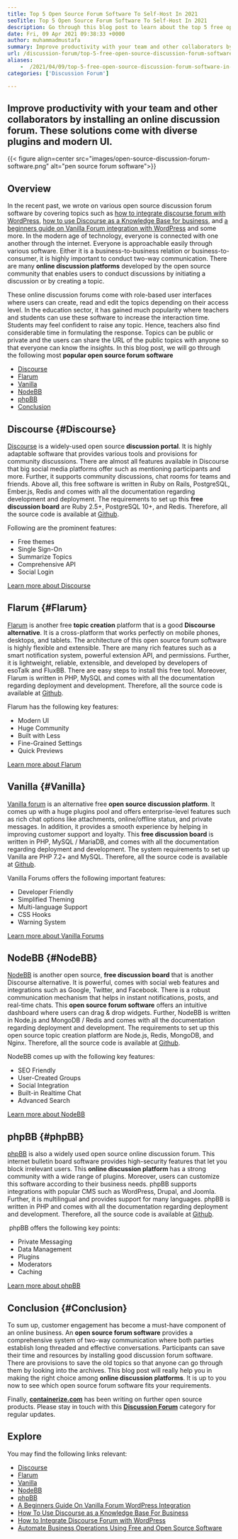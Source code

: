 ```yaml
---
title: Top 5 Open Source Forum Software To Self-Host In 2021
seoTitle: Top 5 Open Source Forum Software To Self-Host In 2021
description: Go through this blog post to learn about the top 5 free open source forum software that includes Discourse, Flarum, Vanilla, NodeBB, and phpBB.
date: Fri, 09 Apr 2021 09:38:33 +0000
author: muhammadmustafa
summary: Improve productivity with your team and other collaborators by installing an online discussion forum. These solutions come with diverse plugins and modern UI.
url: /discussion-forum/top-5-free-open-source-discussion-forum-software-in-2021/
aliases: 
    -  /2021/04/09/top-5-free-open-source-discussion-forum-software-in-2021/
categories: ['Discussion Forum']

---
```

## Improve productivity with your team and other collaborators by installing an online discussion forum. These solutions come with diverse plugins and modern UI.

{{< figure align=center src="images/open-source-discussion-forum-software.png" alt="pen source forum software">}}  

## **Overview**

In the recent past, we wrote on various open source discussion forum software by covering topics such as [how to integrate discourse forum with WordPress][1], [how to use Discourse as a Knowledge Base for business][2], and [a beginners guide on Vanilla Forum integration with WordPress][3] and some more. In the modern age of technology, everyone is connected with one another through the internet. Everyone is approachable easily through various software. Either it is a business-to-business relation or business-to-consumer, it is highly important to conduct two-way communication. There are many **online discussion platforms** developed by the open source community that enables users to conduct discussions by initiating a discussion or by creating a topic. 

These online discussion forums come with role-based user interfaces where users can create, read and edit the topics depending on their access level. In the education sector, it has gained much popularity where teachers and students can use these software to increase the interaction time. Students may feel confident to raise any topic. Hence, teachers also find considerable time in formulating the response. Topics can be public or private and the users can share the URL of the public topics with anyone so that everyone can know the insights. In this blog post, we will go through the following most **popular open source forum software**

  * [Discourse][4] 
  * [Flarum][5]
  * [Vanilla][6]
  * [NodeBB][7]
  * [phpBB][8]
  * [Conclusion][9]

## Discourse {#Discourse}

[Discourse][10] is a widely-used open source **discussion portal**. It is highly adaptable software that provides various tools and provisions for community discussions. There are almost all features available in Discourse that big social media platforms offer such as mentioning participants and more. Further, it supports community discussions, chat rooms for teams and friends. Above all, this free software is written in Ruby on Rails, PostgreSQL, Ember.js, Redis and comes with all the documentation regarding development and deployment. The requirements to set up this **free discussion board** are Ruby 2.5+, PostgreSQL 10+, and Redis. Therefore, all the source code is available at [Github][11].

Following are the prominent features:

  * Free themes 
  * Single Sign-On
  * Summarize Topics
  * Comprehensive API
  * Social Login

[Learn more about Discourse][12]

## Flarum {#Flarum}

[Flarum][13] is another free **topic creation** platform that is a good **Discourse alternative**. It is a cross-platform that works perfectly on mobile phones, desktops, and tablets. The architecture of this open source forum software is highly flexible and extensible. There are many rich features such as a smart notification system, powerful extension API, and permissions. Further, it is lightweight, reliable, extensible, and developed by developers of esoTalk and FluxBB. There are easy steps to install this free tool. Moreover, Flarum is written in PHP, MySQL and comes with all the documentation regarding deployment and development. Therefore, all the source code is available at [Github][14].

Flarum has the following key features:

  * Modern UI
  * Huge Community 
  * Built with Less
  * Fine-Grained Settings
  * Quick Previews

[Learn more about Flarum][15]

## Vanilla {#Vanilla}

[Vanilla forum][16] is an alternative free **open source discussion platform**. It comes up with a huge plugins pool and offers enterprise-level features such as rich chat options like attachments, online/offline status, and private messages. In addition, it provides a smooth experience by helping in improving customer support and loyalty. This **free discussion board** is written in PHP, MySQL / MariaDB, and comes with all the documentation regarding deployment and development. The system requirements to set up Vanilla are PHP 7.2+ and MySQL. Therefore, all the source code is available at [Github][17].

Vanilla Forums offers the following important features:

  * Developer Friendly
  * Simplified Theming
  * Multi-language Support
  * CSS Hooks
  * Warning System

[Learn more about Vanilla Forums][18]

## NodeBB {#NodeBB}

[NodeBB][19] is another open source, **free discussion board** that is another Discourse alternative. It is powerful, comes with social web features and integrations such as Google, Twitter, and Facebook. There is a robust communication mechanism that helps in instant notifications, posts, and real-time chats. This **open source forum software** offers an intuitive dashboard where users can drag & drop widgets. Further, NodeBB is written in Node.js and MongoDB / Redis and comes with all the documentation regarding deployment and development. The requirements to set up this open source topic creation platform are Node.js, Redis, MongoDB, and Nginx. Therefore, all the source code is available at [Github][20].

NodeBB comes up with the following key features:

  * SEO Friendly
  * User-Created Groups
  * Social Integration
  * Built-in Realtime Chat
  * Advanced Search

[Learn more about NodeBB][21]

## phpBB {#phpBB}

[phpBB][22] is also a widely used open source online discussion forum. This internet bulletin board software provides high-security features that let you block irrelevant users. This **online discussion platform** has a strong community with a wide range of plugins. Moreover, users can customize this software according to their business needs. phpBB supports integrations with popular CMS such as WordPress, Drupal, and Joomla. Further, it is multilingual and provides support for many languages. phpBB is written in PHP and comes with all the documentation regarding deployment and development. Therefore, all the source code is available at [Github][23].

 phpBB offers the following key points:

  * Private Messaging
  * Data Management
  * Plugins
  * Moderators
  * Caching

[Learn more about phpBB][24]

## Conclusion {#Conclusion}

To sum up, customer engagement has become a must-have component of an online business. An **open source forum software** provides a comprehensive system of two-way communication where both parties establish long threaded and effective conversations. Participants can save their time and resources by installing good discussion forum software. There are provisions to save the old topics so that anyone can go through them by looking into the archives. This blog post will really help you in making the right choice among **online discussion platforms**. It is up to you now to see which open source forum software fits your requirements.

Finally, **[containerize.com][25]** has been writing on further open source products. Please stay in touch with this [**Discussion Forum**][26] category for regular updates.

## Explore

You may find the following links relevant:

  * [Discourse][10]
  * [Flarum][13]
  * [Vanilla][16]
  * [NodeBB][19]
  * [phpBB][22]
  * [A Beginners Guide On Vanilla Forum WordPress Integration][27]
  * [How To Use Discourse as a Knowledge Base For Business][2]
  * [How to Integrate Discourse Forum with WordPress][1]
  * [Automate Business Operations Using Free and Open Source Software][28]

 [1]: https://blog.containerize.com/2020/10/14/how-to-integrate-discourse-forum-with-wordpress/
 [2]: https://blog.containerize.com/2020/11/06/how-to-use-discourse-as-a-knowledge-base/
 [3]: https://blog.containerize.com/2021/01/13/A-Beginners-Guide-On-Vanilla-Forum-Integration-With-WordPress/
 [4]: #Discourse
 [5]: #Flarum
 [6]: #Vanilla
 [7]: #NodeBB
 [8]: #phpBB
 [9]: #Conclusion
 [10]: https://products.containerize.com/discussion-forum/discourse
 [11]: https://github.com/discourse/discourse
 [12]: https://www.discourse.org/
 [13]: https://products.containerize.com/discussion-forum/flarum
 [14]: https://github.com/flarum/flarum
 [15]: http://flarum.org
 [16]: https://products.containerize.com/discussion-forum/vanilla
 [17]: https://github.com/vanilla/vanilla
 [18]: https://open.vanillaforums.com/
 [19]: https://products.containerize.com/discussion-forum/nodebb
 [20]: https://github.com/NodeBB/NodeBB
 [21]: https://nodebb.org/
 [22]: https://products.containerize.com/discussion-forum/phpbb
 [23]: https://github.com/phpbb/phpbb
 [24]: https://www.phpbb.com/
 [25]: https://www.containerize.com/
 [26]: https://products.containerize.com/discussion-forum/
 [27]: https://blog.containerize.com/2021/01/13/a-beginners-guide-on-vanilla-forum-wordpress-integration/
 [28]: https://blog.containerize.com/2020/08/27/automate-business-operations-using-open-source-software/